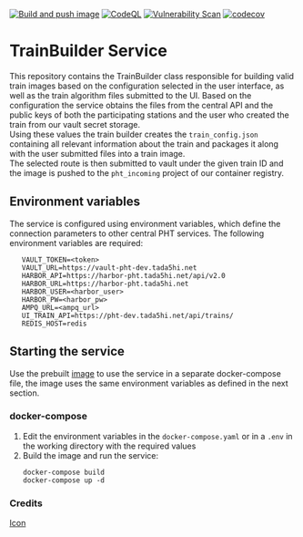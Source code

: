 [![Build and push image](https://github.com/PHT-Medic/central-train-builder/actions/workflows/CI.yml/badge.svg)](https://github.com/PHT-Medic/central-train-builder/actions/workflows/CI.yml)
[![CodeQL](https://github.com/PHT-Medic/central-train-builder/actions/workflows/codeql-analysis.yml/badge.svg)](https://github.com/PHT-Medic/central-train-builder/actions/workflows/codeql-analysis.yml)
[![Vulnerability Scan](https://github.com/PHT-Medic/central-train-builder/actions/workflows/image_scan.yml/badge.svg)](https://github.com/PHT-Medic/central-train-builder/actions/workflows/image_scan.yml)
[![codecov](https://codecov.io/gh/PHT-Medic/central-train-builder/branch/master/graph/badge.svg?token=B3QQACAM7K)](https://codecov.io/gh/PHT-Medic/central-train-builder)
# TrainBuilder Service
This repository contains the TrainBuilder class responsible for building valid train images based on the configuration 
selected in the user interface, as well as the train algorithm files submitted to the UI.
Based on the configuration the service obtains the files from the central API and the public keys of both the 
participating stations and the user who created the train from our vault secret storage.  
Using these values the train builder creates the `train_config.json` containing all relevant information about the train
and packages it along with the user submitted files into a train image.  
The selected route is then submitted to vault under the given train ID and the image is pushed to the `pht_incoming`
project of our container registry.

## Environment variables

The service is configured using environment variables, which define the connection parameters to other central PHT services.
The following environment variables are required:
```
   VAULT_TOKEN=<token>
   VAULT_URL=https://vault-pht-dev.tada5hi.net
   HARBOR_API=https://harbor-pht.tada5hi.net/api/v2.0
   HARBOR_URL=https://harbor-pht.tada5hi.net
   HARBOR_USER=<harbor_user>
   HARBOR_PW=<harbor_pw>
   AMPQ_URL=<ampq_url>
   UI_TRAIN_API=https://pht-dev.tada5hi.net/api/trains/
   REDIS_HOST=redis
 ```
## Starting the service

Use the prebuilt [image](https://github.com/PHT-Medic/central-train-builder/pkgs/container/train-builder) to use the
service in a separate docker-compose file, the image uses the same environment variables as defined in the next section.

### docker-compose
1. Edit the environment variables in the `docker-compose.yaml` or in a `.env` in the working directory with the required values
2. Build the image and run the service: 
    ```
    docker-compose build
    docker-compose up -d
    ```


### Credits
[Icon](https://www.flaticon.com/authors/flat-icons)
